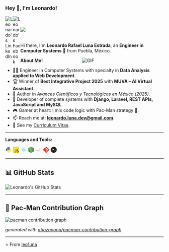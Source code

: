 <h3 title="hehehe"> Hey 👋, I'm Leonardo!</h3>

<a href="https://www.linkedin.com/in/leonardo-rafael-luna-estrada-19a75a338">
  <img align="left" alt="Leonardo's LinkedIn" width="24px" src="https://cdn.jsdelivr.net/npm/simple-icons@v3/icons/linkedin.svg" />
</a>
<a href="https://www.facebook.com/">
  <img align="left" alt="Leonardo's Facebook" width="24px" src="https://cdn.jsdelivr.net/npm/simple-icons@v3/icons/facebook.svg" />
</a>
<br>
<br>
<img src="https://komarev.com/ghpvc/?username=leo1una&color=blueviolet">
<br />
<br />

Hi there, I'm **Leonardo Rafael Luna Estrada**, an **Engineer in Computer Systems** 🚀 from Puebla, México.  

<img align="right" alt="GIF" src="https://i.pinimg.com/originals/e4/26/70/e426702edf874b181aced1e2fa5c6cde.gif" width="260"/>

**About Me!**

- 👨‍💻 Engineer in Computer Systems with specialty in **Data Analysis applied to Web Development**.  
- 🏆 Winner of **Best Integrative Project 2025** with **MUVA – AI Virtual Assistant**.  
- 📖 Author in *Avances Científicos y Tecnológicos en México (2025)*.  
- 💼 Developer of complete systems with **Django, Laravel, REST APIs, JavaScript and MySQL**.  
- 🎮 Gamer at heart: I mix code logic with Pac-Man strategy 👾.  
- 📫 Reach me at: **leonardo.luna.dev@gmail.com**.  
- 📝 See my [Curriculum Vitae](https://www.linkedin.com/in/leonardo-rafael-luna-estrada-19a75a338).  

---

**Languages and Tools:**  

<code><img height="20" src="https://raw.githubusercontent.com/github/explore/master/topics/python/python.png"></code>
<code><img height="20" src="https://raw.githubusercontent.com/github/explore/master/topics/javascript/javascript.png"></code>
<code><img height="20" src="https://raw.githubusercontent.com/github/explore/master/topics/react/react.png"></code>
<code><img height="20" src="https://raw.githubusercontent.com/github/explore/master/topics/nodejs/nodejs.png"></code>
<code><img height="20" src="https://raw.githubusercontent.com/github/explore/master/topics/mysql/mysql.png"></code>
<code><img height="20" src="https://raw.githubusercontent.com/github/explore/master/topics/git/git.png"></code>
<code><img height="20" src="https://raw.githubusercontent.com/github/explore/master/topics/terminal/terminal.png"></code>

---

## 📊 GitHub Stats  

<img src="https://github-readme-stats.vercel.app/api?username=leo1una&show_icons=true&hide_border=true&count_private=true&theme=radical&icon_color=fad000" alt="Leonardo's GitHub Stats">

---

## 👾 Pac-Man Contribution Graph  

<picture>
  <source media="(prefers-color-scheme: dark)" srcset="https://raw.githubusercontent.com/[USERNAME]/[USERNAME]/output/pacman-contribution-graph-dark.svg">
  <source media="(prefers-color-scheme: light)" srcset="https://raw.githubusercontent.com/[USERNAME]/[USERNAME]/output/pacman-contribution-graph.svg">
  <img alt="pacman contribution graph" src="https://raw.githubusercontent.com/[USERNAME]/[USERNAME]/output/pacman-contribution-graph.svg">
</picture>

_generated with [abozanona/pacman-contribution-graph](https://abozanona.github.io/pacman-contribution-graph/)_  

---

⭐ From [leo1una](https://github.com/leo1una)  
